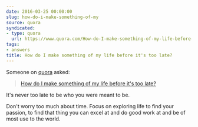 ```yaml
---
date: 2016-03-25 00:00:00
slug: how-do-i-make-something-of-my
source: quora
syndicated:
- type: quora
  url: https://www.quora.com/How-do-I-make-something-of-my-life-before-its-too-late/answer/Roy-Tang
tags:
- answers
title: How do I make something of my life before it's too late?
---
```


Someone on [quora](https://quora.com) asked:

> [How do I make something of my life before it's too late?](https://www.quora.com/How-do-I-make-something-of-my-life-before-its-too-late/answer/Roy-Tang)


It's never too late to be who you were meant to be.

Don't worry too much about time. Focus on exploring life to find your passion, to find that thing you can excel at and do good work at and be of most use to the world.